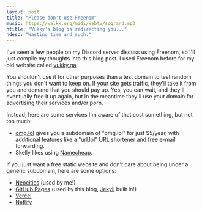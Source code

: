 ```yaml
---
layout: post
title: "Please don't use Freenom"
music: https://walkx.org/midi/webtv/sogrand.mp3
htitle: "Vukky's blog is redirecting you..."
hdesc: "Wasting time and such."
---
```


I've seen a few people on my Discord server discuss using Freenom, so I'll just compile my thoughts into this blog post. I used Freenom before for my old website called [vukky.ga](https://vukky.vercel.app).

You shouldn't use it for other purposes than a test domain to test random things you don't want to keep on. If your site gets traffic, they'll take it from you and demand that you should pay up. Yes, you can wait, and they'll eventually free it up again, but in the meantime they'll use your domain for advertising their services and/or porn.

Instead, here are some services I'm aware of that cost something, but not too much:
* [omg.lol](https://omg.lol) gives you a subdomain of "omg.lol" for just $5/year, with additional features like a "url.lol" URL shortener and free e-mail forwarding.
* Skelly likes using [Namecheap](https://namecheap.com).

If you just want a free static website and don't care about being under a generic subdomain, here are some options:
* [Neocities](https://neocities.org) (used by me!)
* [GitHub Pages](https://pages.github.com) (used by this blog, [Jekyll](https://jekyllrb.com/) built in!)
* [Vercel](https://vercel.com)
* [Netlify](https://netlify.com)
